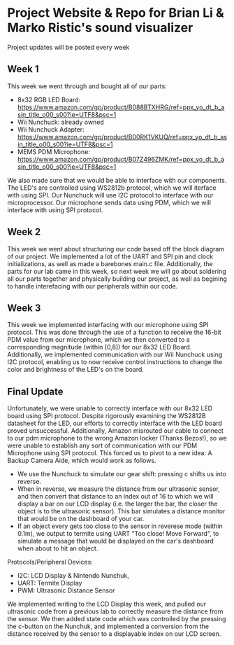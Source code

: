 # Project Website & Repo for Brian Li & Marko Ristic's sound visualizer

Project updates will be posted every week

##  Week 1

This week we went through and bought all of our parts:
- 8x32 RGB LED Board: https://www.amazon.com/gp/product/B088BTXHRG/ref=ppx_yo_dt_b_asin_title_o00_s00?ie=UTF8&psc=1
- Wii Nunchuck: already owned
- Wii Nunchuck Adapter: https://www.amazon.com/gp/product/B00RK1VKUQ/ref=ppx_yo_dt_b_asin_title_o00_s00?ie=UTF8&psc=1
- MEMS PDM Microphone: https://www.amazon.com/gp/product/B07Z496ZMK/ref=ppx_yo_dt_b_asin_title_o00_s00?ie=UTF8&psc=1

We also made sure that we would be able to interface with our components. The LED's are controlled using WS2812b protocol, which we will iterface with using SPI. Our Nunchuck will use I2C protocol to interface with our microprocessor. Our microphone sends data using PDM, which we will interface with using SPI protocol.

##  Week 2

This week we went about structuring our code based off the block diagram of our project. We implemented a lot of the UART and SPI pin and clock initializations, as well as made a barebones main.c file. Additionally, the parts for our lab came in this week, so next week we will go about soldering all our parts together and physically building our project, as well as begining to handle interefacing with our peripherals within our code.

##  Week 3

This week we implemented interfacing with our microphone using SPI protocol. This was done through the use of a function to receive the 16-bit PDM value from our microphone, which we then converted to a corresponding magnitude (within [0,8]) for our 8x32 LED Board. Additionally, we implemented communication with our Wii Nunchuck using I2C protocol, enabling us to now receive control instructions to change the color and brightness of the LED's on the board.

## Final Update

Unfortunately, we were unable to correctly interface with our 8x32 LED board using SPI protocol. Despite rigorously examining the WS2812B datasheet for the LED, our efforts to correctly interface with the LED board proved unsuccessful. Additionally, Amazon misrouted our cable to connect to our pdm microphone to the wrong Amazon locker (Thanks Bezos!), so we were unable to establish any sort of communication with our PDM Microphone using SPI protocol. This forced us to pivot to a new idea:  A Backup Camera Aide, which would work as follows.

* We use the Nunchuck to simulate our gear shift: pressing c shifts us into reverse.
* When in reverse, we measure the distance from our ultrasonic sensor, and then convert that distance to an index out of 16 to which we will display a bar on our LCD display (i.e. the larger the bar, the closer the object is to the ultrasonic sensor). This bar simulates a distance monitor that would be on the dashboard of your car.
* If an object every gets too close to the sensor in reverese mode (within 0.1m), we output to termite using UART "Too close! Move Forward", to simulate a message that would be displayed on the car's dashboard when about to hit an object.

Protocols/Peripheral Devices:
* I2C: LCD Display & Nintendo Nunchuk,
* UART: Termite Display
* PWM: Ultrasonic Distance Sensor

We implemented writing to the LCD Display this week, and pulled our ultrasonic code from a previous lab to correctly measure the distance from the sensor. We then added state code which was controlled by the pressing the c-button on the Nunchuk, and implemented a conversion from the distance received by the sensor to a displayable index on our LCD screen. 
